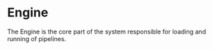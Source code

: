 # Engine

The Engine is the core part of the system responsible for loading
and running of pipelines.

